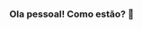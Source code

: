 ### Ola pessoal! Como estão? 👋

<!--
**maribarcelos1/maribarcelos1** is a ✨ _special_ ✨ repository because its `README.md` (this file) appears on your GitHub profile.

Here are some ideas to get you started:

https://giffiles.alphacoders.com/297/2970.gif

- 🔭 I’m currently working on ...
- 🌱 I’m currently learning ...
- 👯 I’m looking to collaborate on ...
- 🤔 I’m looking for help with ...
- 💬 Ask me about ...
- 📫 How to reach me: ...
- 😄 Pronouns: ...
- ⚡ Fun fact: ...
-->
